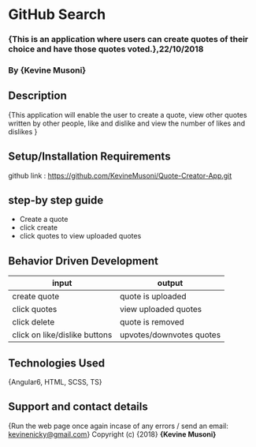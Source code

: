 # GitHub Search
### {This is an application where users can create quotes of their choice and have those quotes voted.},22/10/2018
### By **{Kevine Musoni}**
## Description
{This application will enable the user to create a quote, view other quotes written by other people, like and dislike and view the number of likes and dislikes }
## Setup/Installation Requirements 
github link : https://github.com/KevineMusoni/Quote-Creator-App.git
## step-by step guide
* Create a quote 
* click create
* click quotes to view uploaded quotes
## Behavior Driven Development
| input           |    output            |
|---------------  |--------------------  |
| create quote    |  quote is uploaded   |
| click quotes    |  view uploaded quotes|
| click delete    |  quote is removed    | 
| click on like/dislike buttons|upvotes/downvotes quotes|

## Technologies Used
{Angular6, HTML, SCSS, TS}
## Support and contact details
{Run the web page once again incase of any errors / send an email: kevinenicky@gmail.com}
Copyright (c) {2018} **{Kevine Musoni}**
